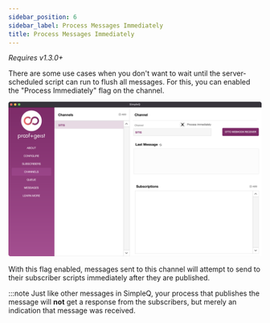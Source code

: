 ```yaml
---
sidebar_position: 6
sidebar_label: Process Messages Immediately
title: Process Messages Immediately
---
```


*Requires v1.3.0+*


There are some use cases when you don't want to wait until the server-scheduled script can run to flush all messages. For this, you can enabled the "Process Immediately" flag on the channel.

![](../images/processImmediately.png)

With this flag enabled, messages sent to this channel will attempt to send to their subscriber scripts immediately after they are published. 

:::note
Just like other messages in SimpleQ, your process that publishes the message will **not** get a response from the subscribers, but merely an indication that message was received.
